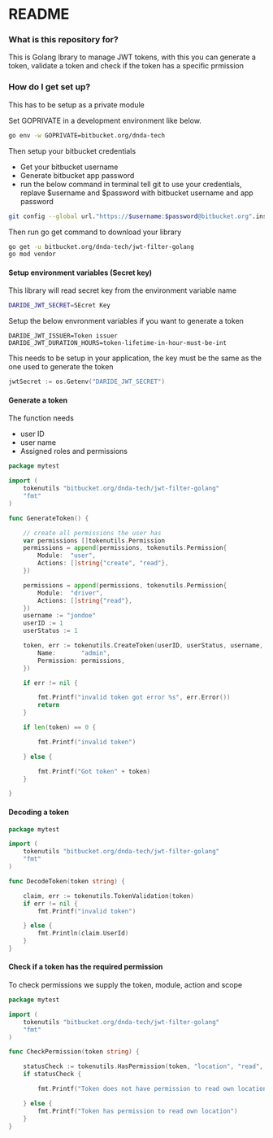 # README #

### What is this repository for? ###

This is Golang lbrary to manage JWT tokens, with this you can generate a token, validate a token and check if the token has a specific prmission
### How do I get set up? ###

This has to be setup as a private module

Set GOPRIVATE in a development environment like below. 
```sh
go env -w GOPRIVATE=bitbucket.org/dnda-tech
```

Then setup your bitbucket credentials
* Get your bitbucket username
* Generate bitbucket app password
* run the below command in terminal tell git to use your credentials, replave $username and $password with bitbucket username and app password
```sh
git config --global url."https://$username:$password@bitbucket.org".insteadOf  "https://bitbucket.org"
```

Then run go get command to download your library
```sh
go get -u bitbucket.org/dnda-tech/jwt-filter-golang
go mod vendor
```

#### Setup environment variables (Secret key)

This library will read secret key from the environment variable name 
```sh
DARIDE_JWT_SECRET=SEcret Key
```
Setup the below envronment variables if you want to generate a token
```
DARIDE_JWT_ISSUER=Token issuer
DARIDE_JWT_DURATION_HOURS=token-lifetime-in-hour-must-be-int
```

This needs to be setup in your application, the key must be the same as the one used to generate the token
```go
jwtSecret := os.Getenv("DARIDE_JWT_SECRET")
```

#### Generate a token
The function needs
* user ID
* user name
* Assigned roles and permissions


```go
package mytest

import (
	tokenutils "bitbucket.org/dnda-tech/jwt-filter-golang"
	"fmt"
)

func GenerateToken() {

	// create all permissions the user has
	var permissions []tokenutils.Permission
	permissions = append(permissions, tokenutils.Permission{
		Module:  "user",
		Actions: []string{"create", "read"},
	})

	permissions = append(permissions, tokenutils.Permission{
		Module:  "driver",
		Actions: []string{"read"},
	})
	username := "jondoe"
	userID := 1
	userStatus := 1

	token, err := tokenutils.CreateToken(userID, userStatus, username, tokenutils.Role{
		Name:       "admin",
		Permission: permissions,
	})

	if err != nil {

		fmt.Printf("invalid token got error %s", err.Error())
		return
	}

	if len(token) == 0 {

		fmt.Printf("invalid token")

	} else {

		fmt.Printf("Got token" + token)
	}

}

```

#### Decoding a token

```go
package mytest

import (
	tokenutils "bitbucket.org/dnda-tech/jwt-filter-golang"
	"fmt"
)

func DecodeToken(token string) {

	claim, err := tokenutils.TokenValidation(token)
	if err != nil {
		fmt.Printf("invalid token")

	} else {
		fmt.Println(claim.UserId)
	}
}

```

#### Check if a token has the required permission
To check permissions we supply the token, module, action and scope

```go
package mytest

import (
	tokenutils "bitbucket.org/dnda-tech/jwt-filter-golang"
	"fmt"
)

func CheckPermission(token string) {

	statusCheck := tokenutils.HasPermission(token, "location", "read", "own")
	if statusCheck {

		fmt.Printf("Token does not have permission to read own location")

	} else {
		fmt.Printf("Token has permission to read own location")
	}
}

```